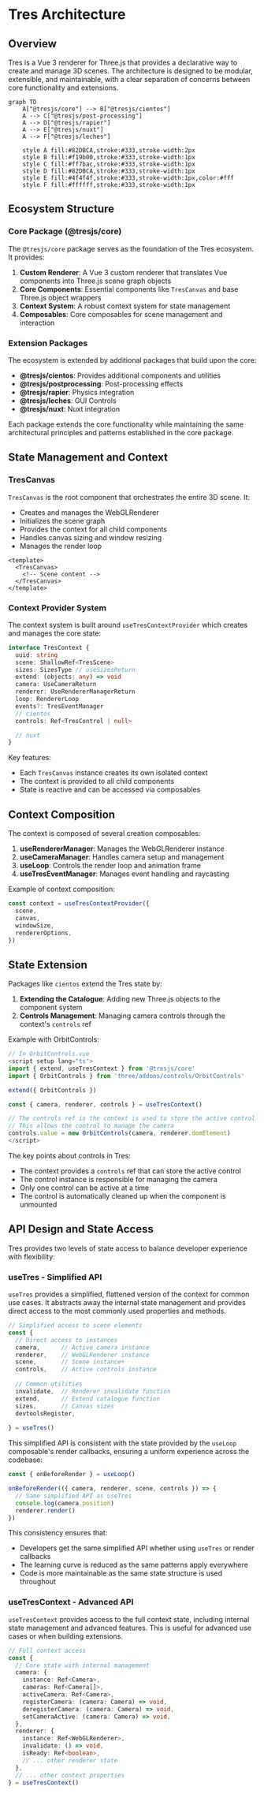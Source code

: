 # Tres Architecture

## Overview

Tres is a Vue 3 renderer for Three.js that provides a declarative way to create and manage 3D scenes. The architecture is designed to be modular, extensible, and maintainable, with a clear separation of concerns between core functionality and extensions.

```mermaid
graph TD
    A["@tresjs/core"] --> B["@tresjs/cientos"]
    A --> C["@tresjs/post-processing"]
    A --> D["@tresjs/rapier"]
    A --> E["@tresjs/nuxt"]
    A --> F["@tresjs/leches"]
    
    style A fill:#82DBCA,stroke:#333,stroke-width:2px
    style B fill:#f19b00,stroke:#333,stroke-width:1px
    style C fill:#ff7bac,stroke:#333,stroke-width:1px
    style D fill:#82DBCA,stroke:#333,stroke-width:1px
    style E fill:#4f4f4f,stroke:#333,stroke-width:1px,color:#fff
    style F fill:#ffffff,stroke:#333,stroke-width:1px
```

## Ecosystem Structure

### Core Package (@tresjs/core)

The `@tresjs/core` package serves as the foundation of the Tres ecosystem. It provides:

1. **Custom Renderer**: A Vue 3 custom renderer that translates Vue components into Three.js scene graph objects
2. **Core Components**: Essential components like `TresCanvas` and base Three.js object wrappers
3. **Context System**: A robust context system for state management
4. **Composables**: Core composables for scene management and interaction

### Extension Packages

The ecosystem is extended by additional packages that build upon the core:

- **@tresjs/cientos**: Provides additional components and utilities
- **@tresjs/postprocessing**: Post-processing effects
- **@tresjs/rapier**: Physics integration
- **@tresjs/leches**: GUI Controls
- **@tresjs/nuxt**: Nuxt integration

Each package extends the core functionality while maintaining the same architectural principles and patterns established in the core package.

## State Management and Context

### TresCanvas

`TresCanvas` is the root component that orchestrates the entire 3D scene. It:

- Creates and manages the WebGLRenderer
- Initializes the scene graph
- Provides the context for all child components
- Handles canvas sizing and window resizing
- Manages the render loop

```vue
<template>
  <TresCanvas>
    <!-- Scene content -->
  </TresCanvas>
</template>
```

### Context Provider System

The context system is built around `useTresContextProvider` which creates and manages the core state:

```typescript
interface TresContext {
  uuid: string
  scene: ShallowRef<TresScene>
  sizes: SizesType // useSizesReturn
  extend: (objects: any) => void
  camera: UseCameraReturn
  renderer: UseRendererManagerReturn
  loop: RendererLoop
  events?: TresEventManager
  // cientos
  controls: Ref<TresControl | null>

  // nuxt
}
```

Key features:
- Each `TresCanvas` instance creates its own isolated context
- The context is provided to all child components
- State is reactive and can be accessed via composables

## Context Composition

The context is composed of several creation composables:

1. **useRendererManager**: Manages the WebGLRenderer instance
2. **useCameraManager**: Handles camera setup and management
3. **useLoop**: Controls the render loop and animation frame
4. **useTresEventManager**: Manages event handling and raycasting

Example of context composition:
```typescript
const context = useTresContextProvider({
  scene,
  canvas,
  windowSize,
  rendererOptions,
})
```

## State Extension 

Packages like `cientos` extend the Tres state by:

1. **Extending the Catalogue**: Adding new Three.js objects to the component system
2. **Controls Management**: Managing camera controls through the context's `controls` ref

Example with OrbitControls:
```typescript
// In OrbitControls.vue
<script setup lang="ts">
import { extend, useTresContext } from '@tresjs/core'
import { OrbitControls } from 'three/addons/controls/OrbitControls'

extend({ OrbitControls })

const { camera, renderer, controls } = useTresContext()

// The controls ref in the context is used to store the active control
// This allows the control to manage the camera
controls.value = new OrbitControls(camera, renderer.domElement)
</script>
```

The key points about controls in Tres:
- The context provides a `controls` ref that can store the active control
- The control instance is responsible for managing the camera
- Only one control can be active at a time
- The control is automatically cleaned up when the component is unmounted

## API Design and State Access

Tres provides two levels of state access to balance developer experience with flexibility:

### useTres - Simplified API

`useTres` provides a simplified, flattened version of the context for common use cases. It abstracts away the internal state management and provides direct access to the most commonly used properties and methods.

```typescript
// Simplified access to scene elements
const { 
  // Direct access to instances
  camera,      // Active camera instance
  renderer,    // WebGLRenderer instance
  scene,       // Scene instance+
  controls,    // Active controls instance
  
  // Common utilities
  invalidate,  // Renderer invalidate function
  extend,      // Extend catalogue function
  sizes,       // Canvas sizes
  devtoolsRegister,
  
} = useTres()
```


This simplified API is consistent with the state provided by the `useLoop` composable's render callbacks, ensuring a uniform experience across the codebase:

```typescript
const { onBeforeRender } = useLoop()

onBeforeRender(({ camera, renderer, scene, controls }) => {
  // Same simplified API as useTres
  console.log(camera.position)
  renderer.render()
})
```

This consistency ensures that:
- Developers get the same simplified API whether using `useTres` or render callbacks
- The learning curve is reduced as the same patterns apply everywhere
- Code is more maintainable as the same state structure is used throughout

### useTresContext - Advanced API

`useTresContext` provides access to the full context state, including internal state management and advanced features. This is useful for advanced use cases or when building extensions.

```typescript
// Full context access
const {
  // Core state with internal management
  camera: {
    instance: Ref<Camera>,
    cameras: Ref<Camera[]>,
    activeCamera: Ref<Camera>,
    registerCamera: (camera: Camera) => void,
    deregisterCamera: (camera: Camera) => void,
    setCameraActive: (camera: Camera) => void,
  },
  renderer: {
    instance: Ref<WebGLRenderer>,
    invalidate: () => void,
    isReady: Ref<boolean>,
    // ... other renderer state
  },
  // ... other context properties
} = useTresContext()
```